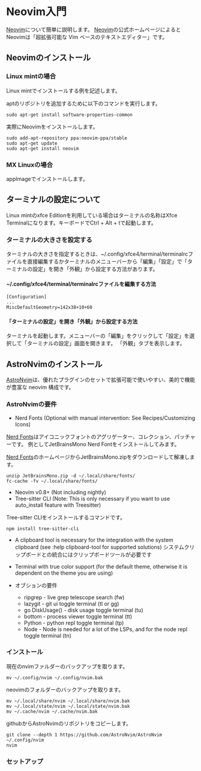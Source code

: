 # Neovim入門

[Neovim]について簡単に説明します。
[Neovim]の公式ホームページによるとNeovimは「超拡張可能な Vim ベースのテキストエディター」です。

[Neovim]: https://neovim.io/

## Neovimのインストール

### Linux mintの場合

Linux mintでインストールする例を記述します。

aptのリポジトリを追加するために以下のコマンドを実行します。

~~~
sudo apt-get install software-properties-common
~~~

実際にNeovimをインストールします。

~~~
sudo add-apt-repository ppa:neovim-ppa/stable
sudo apt-get update
sudo apt-get install neovim
~~~

### MX Linuxの場合

appImageでインストールします。

## ターミナルの設定について

Linux mintのxfce Editionを利用している場合はターミナルの名称はXfce Terminalになります。キーボードでCtrl + Alt + tで起動します。

### ターミナルの大きさを設定する

ターミナルの大きさを指定するときは、~/.config/xfce4/terminal/terminalrcファイルを直接編集するかターミナルのメニューバーから「編集」「設定」で「ターミナルの設定」を開き「外観」から設定する方法があります。

####  ~/.config/xfce4/terminal/terminalrcファイルを編集する方法
~~~
[Configuration]
...
MiscDefaultGeometry=142x38+10+60
~~~

#### 「ターミナルの設定」を開き「外観」から設定する方法

ターミナルを起動します。メニューバーの「編集」をクリックして「設定」を選択して「ターミナルの設定」画面を開きます。
「外観」タブを表示します。

## AstroNvimのインストール

[AstroNvim]は、優れたプラグインのセットで拡張可能で使いやすい、美的で機能が豊富な neovim 構成です。

[AstroNvim]: https://astronvim.com/

### AstroNvimの要件

- Nerd Fonts (Optional with manual intervention: See Recipes/Customizing Icons)

[Nerd Fonts]はアイコニックフォントのアグリゲーター、コレクション、パッチャーです。
例としてJetBrainsMono Nerd Fontをインストールしてみます。

[Nerd Fonts]のホームページからJetBrainsMono.zipをダウンロードして解凍します。

~~~
unzip JetBrainsMono.zip -d ~/.local/share/fonts/
fc-cache -fv ~/.local/share/fonts/
~~~

[Nerd Fonts]: https://www.nerdfonts.com/

- Neovim v0.8+ (Not including nightly)
- Tree-sitter CLI (Note: This is only necessary if you want to use auto_install feature with Treesitter)

Tree-sitter CLIをインストールするコマンドです。

~~~
npm install tree-sitter-cli
~~~

- A clipboard tool is necessary for the integration with the system clipboard (see :help clipboard-tool for supported solutions)
システムクリップボードとの統合にはクリップボードツールが必要です

- Terminal with true color support (for the default theme, otherwise it is dependent on the theme you are using)

- オブションの要件
    + ripgrep - live grep telescope search (<leader>fw)
    + lazygit - git ui toggle terminal (<leader>tl or <leader>gg)
    + go DiskUsage() - disk usage toggle terminal (<leader>tu)
    + bottom - process viewer toggle terminal (<leader>tt)
    + Python - python repl toggle terminal (<leader>tp)
    + Node - Node is needed for a lot of the LSPs, and for the node repl toggle terminal (<leader>tn)

### インストール

現在のnvimファルダーのバックアップを取ります。

~~~
mv ~/.config/nvim ~/.config/nvim.bak
~~~

neovimのフォルダーのバックアップを取ります。

~~~
mv ~/.local/share/nvim ~/.local/share/nvim.bak
mv ~/.local/state/nvim ~/.local/state/nvim.bak
mv ~/.cache/nvim ~/.cache/nvim.bak
~~~

githubからAstroNvimのリポジトリをコピーします。

~~~
git clone --depth 1 https://github.com/AstroNvim/AstroNvim ~/.config/nvim
nvim
~~~

### セットアップ
